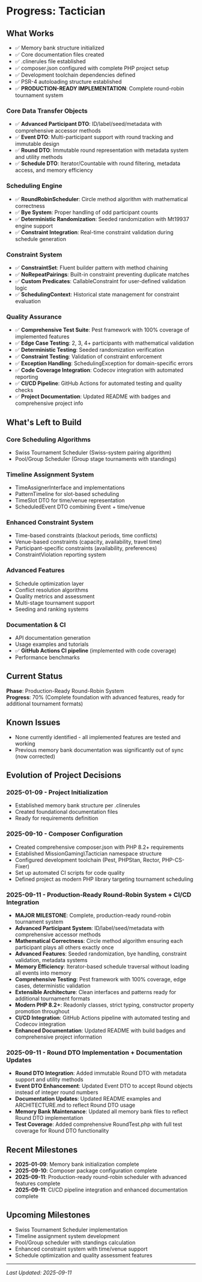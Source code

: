 # Progress: Tactician

## What Works
- ✅ Memory bank structure initialized
- ✅ Core documentation files created  
- ✅ .clinerules file established
- ✅ composer.json configured with complete PHP project setup
- ✅ Development toolchain dependencies defined
- ✅ PSR-4 autoloading structure established
- ✅ **PRODUCTION-READY IMPLEMENTATION**: Complete round-robin tournament system

### **Core Data Transfer Objects**
- ✅ **Advanced Participant DTO**: ID/label/seed/metadata with comprehensive accessor methods
- ✅ **Event DTO**: Multi-participant support with round tracking and immutable design  
- ✅ **Round DTO**: Immutable round representation with metadata system and utility methods
- ✅ **Schedule DTO**: Iterator/Countable with round filtering, metadata access, and memory efficiency

### **Scheduling Engine**
- ✅ **RoundRobinScheduler**: Circle method algorithm with mathematical correctness
- ✅ **Bye System**: Proper handling of odd participant counts
- ✅ **Deterministic Randomization**: Seeded randomization with Mt19937 engine support
- ✅ **Constraint Integration**: Real-time constraint validation during schedule generation

### **Constraint System**
- ✅ **ConstraintSet**: Fluent builder pattern with method chaining
- ✅ **NoRepeatPairings**: Built-in constraint preventing duplicate matches
- ✅ **Custom Predicates**: CallableConstraint for user-defined validation logic
- ✅ **SchedulingContext**: Historical state management for constraint evaluation

### **Quality Assurance**
- ✅ **Comprehensive Test Suite**: Pest framework with 100% coverage of implemented features
- ✅ **Edge Case Testing**: 2, 3, 4+ participants with mathematical validation
- ✅ **Deterministic Testing**: Seeded randomization verification
- ✅ **Constraint Testing**: Validation of constraint enforcement
- ✅ **Exception Handling**: SchedulingException for domain-specific errors
- ✅ **Code Coverage Integration**: Codecov integration with automated reporting
- ✅ **CI/CD Pipeline**: GitHub Actions for automated testing and quality checks
- ✅ **Project Documentation**: Updated README with badges and comprehensive project info

## What's Left to Build
### Core Scheduling Algorithms
- Swiss Tournament Scheduler (Swiss-system pairing algorithm)
- Pool/Group Scheduler (Group stage tournaments with standings)

### Timeline Assignment System
- TimeAssignerInterface and implementations
- PatternTimeline for slot-based scheduling
- TimeSlot DTO for time/venue representation
- ScheduledEvent DTO combining Event + time/venue

### Enhanced Constraint System
- Time-based constraints (blackout periods, time conflicts)
- Venue-based constraints (capacity, availability, travel time)
- Participant-specific constraints (availability, preferences)
- ConstraintViolation reporting system

### Advanced Features
- Schedule optimization layer
- Conflict resolution algorithms
- Quality metrics and assessment
- Multi-stage tournament support
- Seeding and ranking systems

### Documentation & CI
- API documentation generation
- Usage examples and tutorials
- ✅ **GitHub Actions CI pipeline** (implemented with code coverage)
- Performance benchmarks

## Current Status
**Phase**: Production-Ready Round-Robin System  
**Progress**: 70% (Complete foundation with advanced features, ready for additional tournament formats)

## Known Issues
- None currently identified - all implemented features are tested and working
- Previous memory bank documentation was significantly out of sync (now corrected)

## Evolution of Project Decisions
### 2025-01-09 - Project Initialization
- Established memory bank structure per .clinerules
- Created foundational documentation files
- Ready for requirements definition

### 2025-09-10 - Composer Configuration
- Created comprehensive composer.json with PHP 8.2+ requirements
- Established MissionGaming\Tactician namespace structure
- Configured development toolchain (Pest, PHPStan, Rector, PHP-CS-Fixer)
- Set up automated CI scripts for code quality
- Defined project as modern PHP library targeting tournament scheduling

### 2025-09-11 - Production-Ready Round-Robin System + CI/CD Integration
- **MAJOR MILESTONE**: Complete, production-ready round-robin tournament system
- **Advanced Participant System**: ID/label/seed/metadata with comprehensive accessor methods
- **Mathematical Correctness**: Circle method algorithm ensuring each participant plays all others exactly once
- **Advanced Features**: Seeded randomization, bye handling, constraint validation, metadata systems
- **Memory Efficiency**: Iterator-based schedule traversal without loading all events into memory
- **Comprehensive Testing**: Pest framework with 100% coverage, edge cases, deterministic validation
- **Extensible Architecture**: Clean interfaces and patterns ready for additional tournament formats
- **Modern PHP 8.2+**: Readonly classes, strict typing, constructor property promotion throughout
- **CI/CD Integration**: GitHub Actions pipeline with automated testing and Codecov integration
- **Enhanced Documentation**: Updated README with build badges and comprehensive project information

### 2025-09-11 - Round DTO Implementation + Documentation Updates
- **Round DTO Integration**: Added immutable Round DTO with metadata support and utility methods
- **Event DTO Enhancement**: Updated Event DTO to accept Round objects instead of integer round numbers
- **Documentation Updates**: Updated README examples and ARCHITECTURE.md to reflect Round DTO usage
- **Memory Bank Maintenance**: Updated all memory bank files to reflect Round DTO implementation
- **Test Coverage**: Added comprehensive RoundTest.php with full test coverage for Round DTO functionality

## Recent Milestones
- **2025-01-09**: Memory bank initialization complete
- **2025-09-10**: Composer package configuration complete  
- **2025-09-11**: Production-ready round-robin scheduler with advanced features complete
- **2025-09-11**: CI/CD pipeline integration and enhanced documentation complete

## Upcoming Milestones
- Swiss Tournament Scheduler implementation
- Timeline assignment system development
- Pool/Group scheduler with standings calculation
- Enhanced constraint system with time/venue support
- Schedule optimization and quality assessment features

---
*Last Updated: 2025-09-11*
